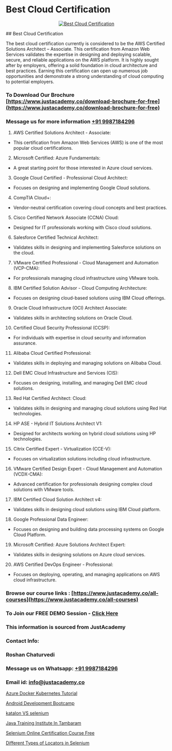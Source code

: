 # Best Cloud Certification

<p align="center">
  <a href="https://justacademy.co/all-courses">
    <img src="https://i.ibb.co/FJQ9DDy/cloud-computing.webp" alt="Best Cloud Certification">
  </a>
</p>
## Best Cloud Certification

The best cloud certification currently is considered to be the AWS Certified Solutions Architect – Associate. This certification from Amazon Web Services validates the expertise in designing and deploying scalable, secure, and reliable applications on the AWS platform. It is highly sought after by employers, offering a solid foundation in cloud architecture and best practices. Earning this certification can open up numerous job opportunities and demonstrate a strong understanding of cloud computing to potential employers.
### To Download Our Brochure [https://www.justacademy.co/download-brochure-for-free](https://www.justacademy.co/download-brochure-for-free)
### Message us for more information [+91 9987184296](https://api.whatsapp.com/send?phone=919987184296)
1) AWS Certified Solutions Architect - Associate:
- This certification from Amazon Web Services (AWS) is one of the most popular cloud certifications.
2) Microsoft Certified: Azure Fundamentals:
- A great starting point for those interested in Azure cloud services.
3) Google Cloud Certified - Professional Cloud Architect:
- Focuses on designing and implementing Google Cloud solutions.
4) CompTIA Cloud+:
- Vendor-neutral certification covering cloud concepts and best practices.
5) Cisco Certified Network Associate (CCNA) Cloud:
- Designed for IT professionals working with Cisco cloud solutions.
6) Salesforce Certified Technical Architect:
- Validates skills in designing and implementing Salesforce solutions on the cloud.
7) VMware Certified Professional - Cloud Management and Automation (VCP-CMA):
- For professionals managing cloud infrastructure using VMware tools.
8) IBM Certified Solution Advisor - Cloud Computing Architecture:
- Focuses on designing cloud-based solutions using IBM Cloud offerings.
9) Oracle Cloud Infrastructure (OCI) Architect Associate:
- Validates skills in architecting solutions on Oracle Cloud.
10) Certified Cloud Security Professional (CCSP):
- For individuals with expertise in cloud security and information assurance.
11) Alibaba Cloud Certified Professional:
- Validates skills in deploying and managing solutions on Alibaba Cloud.
12) Dell EMC Cloud Infrastructure and Services (CIS):
- Focuses on designing, installing, and managing Dell EMC cloud solutions.
13) Red Hat Certified Architect: Cloud:
- Validates skills in designing and managing cloud solutions using Red Hat technologies.
14) HP ASE - Hybrid IT Solutions Architect V1:
- Designed for architects working on hybrid cloud solutions using HP technologies.
15) Citrix Certified Expert - Virtualization (CCE-V):
- Focuses on virtualization solutions including cloud infrastructure.
16) VMware Certified Design Expert - Cloud Management and Automation (VCDX-CMA):
- Advanced certification for professionals designing complex cloud solutions with VMware tools.
17) IBM Certified Cloud Solution Architect v4:
- Validates skills in designing cloud solutions using IBM Cloud platform.
18) Google Professional Data Engineer:
- Focuses on designing and building data processing systems on Google Cloud Platform.
19) Microsoft Certified: Azure Solutions Architect Expert:
- Validates skills in designing solutions on Azure cloud services.
20) AWS Certified DevOps Engineer - Professional:
- Focuses on deploying, operating, and managing applications on AWS cloud infrastructure.

### Browse our course links : [https://www.justacademy.co/all-courses](https://www.justacademy.co/all-courses) 
### To Join our FREE DEMO Session - [Click Here](https://www.justacademy.co/register-for-course-demo)


### This information is sourced from JustAcademy
### Contact Info:
### Roshan Chaturvedi
### Message us on Whatsapp: [+91 9987184296](https://api.whatsapp.com/send?phone=919987184296)
### Email id: [info@justacademy.co](mailto:info@justacademy.co)
                
[Azure Docker Kubernetes Tutorial](https://www.linkedin.com/pulse/azure-docker-kubernetes-tutorial-justacademy-cupertino-6ehse?trackingId=byMPpHdi%2BrdIcLe8mHAFiQ%3D%3D&lipi=urn%3Ali%3Apage%3Aorganization_admin_admin_feed_index%3B0f5088f0-e451-4206-ba9c-f99837906015)

[Android Development Bootcamp](https://www.linkedin.com/pulse/android-development-bootcamp-justacademy-cupertino-cfx1f/)

[katalon VS selenium](https://medium.com/@negishivu99/katalon-vs-selenium-0f1aa26bb5a9)

[Java Training Institute In Tambaram](https://medium.com/@shivamja27/java-training-institute-in-tambaram-246dbc980bc1)

[Selenium Online Certification Course Free](https://justacademyin.github.io/justacademy/selenium-online-certification-course-free)

[Different Types of Locators in Selenium](https://justacademyin.github.io/justacademy/different-types-of-locators-in-selenium)

